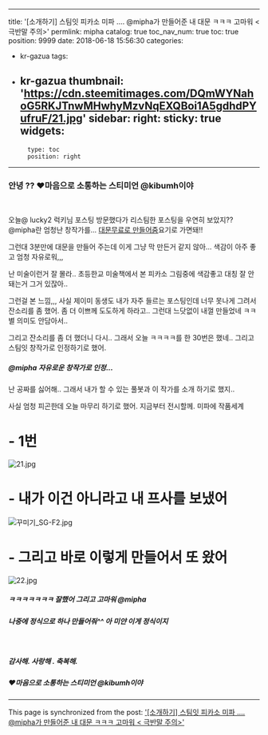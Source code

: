 
---
title: '[소개하기] 스팀잇 피카소 미파 .... @mipha가 만들어준 내 대문 ㅋㅋㅋ 고마워 < 극반말 주의>'
permlink: mipha
catalog: true
toc_nav_num: true
toc: true
position: 9999
date: 2018-06-18 15:56:30
categories:
- kr-gazua
tags:
- kr-gazua
thumbnail: 'https://cdn.steemitimages.com/DQmWYNahoG5RKJTnwMHwhyMzvNqEXQBoi1A5gdhdPYufruF/21.jpg'
sidebar:
    right:
        sticky: true
widgets:
    -
        type: toc
        position: right
---


### 안녕 ??  ♥마음으로 소통하는 스티미언 @kibumh이야
<br>

오늘@ lucky2 럭키님  포스팅 방문했다가 리스팀한 
포스팅을 우연히 보았지??  @mipha란 엄청난 창작가를...
[대문무료로 만들어줌](https://steemit.com/kr-gazua/@mipha/hydrp)요기로 가면돼!!

그런대 3분만에 대문을 만들어 주는데
이게 그냥 막 만든거 같지 않아...
색감이 아주 좋고 엄청 자유로워,,,

난 미술이런거 잘 몰라..  초등한교 미술책에서 본  피카소
그림중에 색감좋고 대칭 잘 안돼는거 그거 있잖아..

그런걸 본 느낌,,, 
사실 제이미 동생도 내가 자주 들르는 포스팅인데
너무 못나게 그려서 잔소리를 좀 했어. 
 좀 더 이쁘께 도도하게 하라고.. 그런대 느닷없이 내껄 만들었네
ㅋㅋ 별 의미도 안담아서..

그리고 잔소리를 좀 더 했더니 다시..
그래서 오늘  ㅋㅋㅋㅋ를 한 30번은 했네..
그리고 스팀잇  창작가로 인정하기로 했어.
##### @mipha  자유로운 창작가로 인정... 
난 공짜를 싫어해..  그래서 내가 할 수 있는 풀봇과
이 작가를 소개 하기로 했지..

사실 엄청 피곤한데 오늘 마무리 하기로 했어.
지금부터 전시할께. 미파에 작품세계
#  - 1번
![21.jpg](https://cdn.steemitimages.com/DQmWYNahoG5RKJTnwMHwhyMzvNqEXQBoi1A5gdhdPYufruF/21.jpg)

#  - 내가 이건 아니라고 내 프사를 보냈어 
![꾸미기_SG-F2.jpg](https://cdn.steemitimages.com/DQmce4DUEfsBJnAiT3eqxgY69VJBTSnucPJNsFSTk6kJdA9/%EA%BE%B8%EB%AF%B8%EA%B8%B0_SG-F2.jpg)

#  - 그리고 바로 이렇게 만들어서 또 왔어
![22.jpg](https://cdn.steemitimages.com/DQmQAQnD5EopVV7RqaAZ9KZGr2uKafjTsKkSK1Mz9qhtRLQ/22.jpg)

##### ㅋㅋㅋㅋㅋㅋㅋ 잘했어 그리고 고마워  @mipha
##### 나중에 정식으로 하나 만들어줘^^ 아 미얀 이게 정식이지

<br>

##### 감사해. 사랑해 . 축복해.
##### ♥마음으로 소통하는 스티미언 @kibumh이야

- - -

This page is synchronized from the post: ['[소개하기] 스팀잇 피카소 미파 .... @mipha가 만들어준 내 대문 ㅋㅋㅋ 고마워 < 극반말 주의>'](https://steemit.com/@kibumh/mipha)
